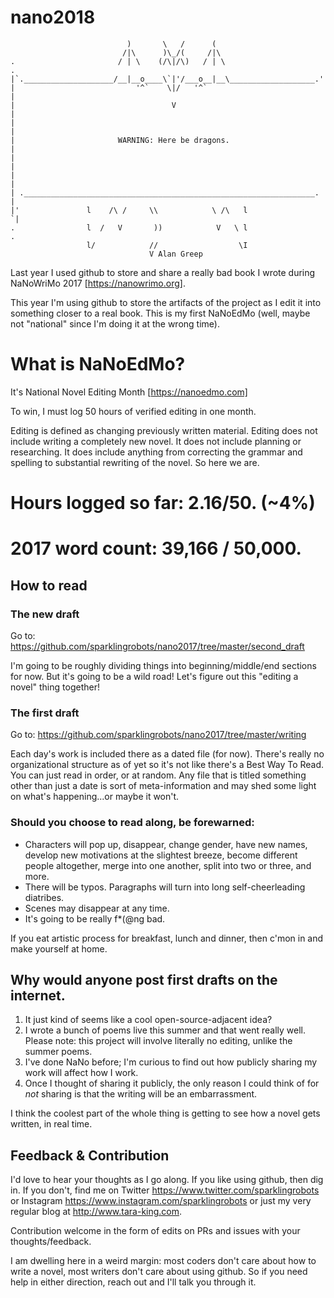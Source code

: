 # nano2018

```
                          )       \   /      (
                         /|\      )\_/(     /|\
.                       / | \    (/\|/\)   / | \                      .
|`.____________________/__|__o____\`|'/___o__|__\___________________.'|
|                           '^`    \|/   '^`                          |
|                                   V                                 |
|                                                                     |
|                       WARNING: Here be dragons.                     |
|                                                                     |
|                                                                     |
| ._________________________________________________________________. |
|'               l    /\ /     \\            \ /\   l                `|
.                l  /   V       ))            V   \ l                 .
                 l/            //                  \I
                               V Alan Greep
```  

Last year I used github to store and share a really bad book I wrote during NaNoWriMo 2017 [https://nanowrimo.org].  

This year I'm using github to store the artifacts of the project as I edit it into something closer to a real book. This is my first NaNoEdMo (well, maybe not "national" since I'm doing it at the wrong time). 

# What is NaNoEdMo?
It's National Novel Editing Month [https://nanoedmo.com]

To win, I must log 50 hours of verified editing in one month.

Editing is defined as changing previously written material. Editing does not include writing a completely new novel. It does not include planning or researching. It does include anything from correcting the grammar and spelling to substantial rewriting of the novel. So here we are. 

# Hours logged so far: 2.16/50. (~4%)

# 2017 word count: 39,166 / 50,000. 

## How to read

### The new draft
Go to: https://github.com/sparklingrobots/nano2017/tree/master/second_draft

I'm going to be roughly dividing things into beginning/middle/end sections for now. But it's going to be a wild road! Let's figure out this "editing a novel" thing together!

### The first draft
Go to: https://github.com/sparklingrobots/nano2017/tree/master/writing

Each day's work is included there as a dated file (for now).  There's really no organizational structure as of yet so it's not like there's a Best Way To Read.  You can just read in order, or at random.  Any file that is titled something other than just a date is sort of meta-information and may shed some light on what's happening...or maybe it won't. 


### Should you choose to read along, be forewarned: 
* Characters will pop up, disappear, change gender, have new names, develop new motivations at the slightest breeze, become different people altogether, merge into one another, split into two or three, and more. 
* There will be typos. Paragraphs will turn into long self-cheerleading diatribes.  
* Scenes may disappear at any time. 
* It's going to be really f*(@ng bad. 

If you eat artistic process for breakfast, lunch and dinner, then c'mon in and make yourself at home. 

## Why would anyone post first drafts on the internet. 
1. It just kind of seems like a cool open-source-adjacent idea? 
2. I wrote a bunch of poems live this summer and that went really well. Please note: this project will involve literally no editing, unlike the summer poems. 
3. I've done NaNo before; I'm curious to find out how publicly sharing my work will affect how I work. 
4. Once I thought of sharing it publicly, the only reason I could think of for *not* sharing is that the writing will be an embarrassment. 

I think the coolest part of the whole thing is getting to see how a novel gets written, in real time.

## Feedback & Contribution

I'd love to hear your thoughts as I go along. If you like using github, then dig in.  If you don't, find me on Twitter https://www.twitter.com/sparklingrobots or Instagram https://www.instagram.com/sparklingrobots or just my very regular blog at http://www.tara-king.com. 

Contribution welcome in the form of edits on PRs and issues with your thoughts/feedback.

I am dwelling here in a weird margin: most coders don't care about how to write a novel, most writers don't care about using github.  So if you need help in either direction, reach out and I'll talk you through it. 
